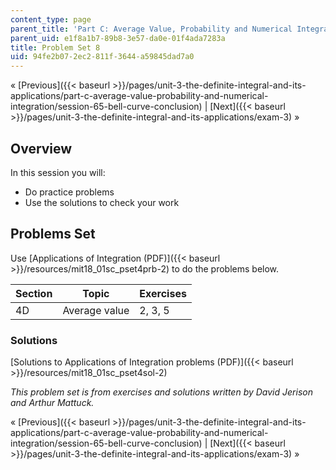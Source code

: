 ```yaml
---
content_type: page
parent_title: 'Part C: Average Value, Probability and Numerical Integration'
parent_uid: e1f8a1b7-89b8-3e57-da0e-01f4ada7283a
title: Problem Set 8
uid: 94fe2b07-2ec2-811f-3644-a59845dad7a0
---
```


« [Previous]({{< baseurl >}}/pages/unit-3-the-definite-integral-and-its-applications/part-c-average-value-probability-and-numerical-integration/session-65-bell-curve-conclusion) | [Next]({{< baseurl >}}/pages/unit-3-the-definite-integral-and-its-applications/exam-3) »

Overview
--------

In this session you will:

*   Do practice problems
*   Use the solutions to check your work

Problems Set
------------

Use [Applications of Integration (PDF)]({{< baseurl >}}/resources/mit18_01sc_pset4prb-2) to do the problems below.

| Section | Topic | Exercises |
| --- | --- | --- |
| 4D | Average value | 2, 3, 5 

### Solutions

[Solutions to Applications of Integration problems (PDF)]({{< baseurl >}}/resources/mit18_01sc_pset4sol-2)

_This problem set is from exercises and solutions written by David Jerison and Arthur Mattuck._

« [Previous]({{< baseurl >}}/pages/unit-3-the-definite-integral-and-its-applications/part-c-average-value-probability-and-numerical-integration/session-65-bell-curve-conclusion) | [Next]({{< baseurl >}}/pages/unit-3-the-definite-integral-and-its-applications/exam-3) »